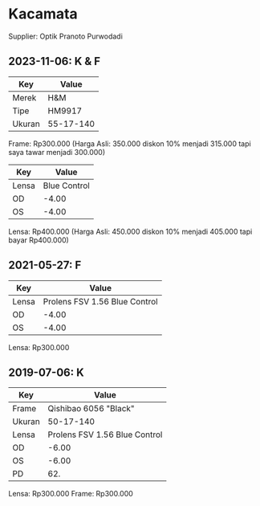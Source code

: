 # Kacamata

Supplier: Optik Pranoto Purwodadi
## 2023-11-06: K & F

| Key    | Value     |
| ------ | --------- |
| Merek  | H&M       |
| Tipe   | HM9917    |
| Ukuran | 55-17-140 |

Frame: Rp300.000 (Harga Asli: 350.000 diskon 10% menjadi 315.000 tapi saya tawar menjadi 300.000)

| Key   | Value        |
| ----- | ------------ |
| Lensa | Blue Control |
| OD    | -4.00        |
| OS    | -4.00        |

Lensa: Rp400.000 (Harga Asli: 450.000 diskon 10% menjadi 405.000 tapi bayar Rp400.000)
## 2021-05-27: F

| Key   | Value        |
| ----- | ------------ |
| Lensa  | Prolens FSV 1.56 Blue Control |
| OD    | -4.00        |
| OS    | -4.00        |

Lensa: Rp300.000
## 2019-07-06: K

| Key    | Value                         |
| ------ | ----------------------------- |
| Frame  | Qishibao 6056 "Black"         |
| Ukuran | 50-17-140                     |
| Lensa  | Prolens FSV 1.56 Blue Control |
| OD     | -6.00                         |
| OS     | -6.00                         |
| PD     | 62.                           |

Lensa: Rp300.000
Frame: Rp300.000

